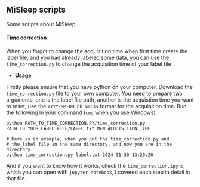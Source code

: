 ## MiSleep scripts

Some scripts about MiSleep

#### Time correction

When you forgot to change the acquisition time when first time create the label file, and you had already labeled some data, you can use the `time_correction.py` to change the acquisition time of your label file

- **Usage**

Firstly please ensure that you have python on your computer.
Download the `time_correction.py` file to your own computer. You need to prepare two arguments, one is the label file path, another is the acquistion time you want to reset, use the `YYYY-MM-DD hh:mm:ss` format for the acquisition time.
Run the following in your command (`cmd` when you use Windows).

```shell
python PATH_TO_TIME_CORRECTION.PY/time_correction.py PATH_TO_YOUR_LABEL_FILE/LABEL.txt NEW_ACQUISITION_TIME

# Here is an example, when you put the time_correction.py and
# the label file in the same directory, and now you are in the directory.
python time_correction.py label.txt 2024-01-30 13:20:20
```

And if you want to know how it works, check the `time_correction.ipynb`, which you can open with `jupyter notebook`, I covered each step in detail in that file.
